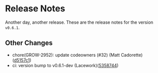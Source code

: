 # Release Notes
Another day, another release. These are the release notes for the version `v0.6.1`.

## Other Changes
* chore(GROW-2952): update codeowners (#32) (Matt Cadorette)([d5157c1](https://github.com/lacework/terraform-gcp-pub-sub-audit-log/commit/d5157c1da00525877cdc3ebc2fc2bd9dfc2855b1))
* ci: version bump to v0.6.1-dev (Lacework)([5358744](https://github.com/lacework/terraform-gcp-pub-sub-audit-log/commit/5358744084d9091557d2968793bfb5535648056b))
